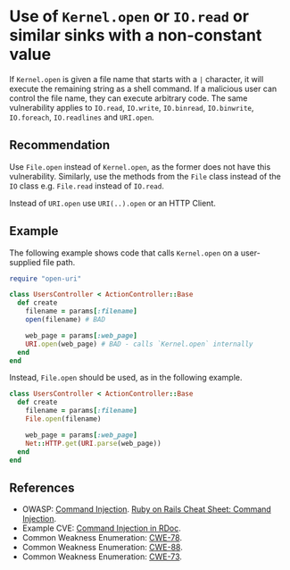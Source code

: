 # Use of `Kernel.open` or `IO.read` or similar sinks with a non-constant value
If `Kernel.open` is given a file name that starts with a `|` character, it will execute the remaining string as a shell command. If a malicious user can control the file name, they can execute arbitrary code. The same vulnerability applies to `IO.read`, `IO.write`, `IO.binread`, `IO.binwrite`, `IO.foreach`, `IO.readlines` and `URI.open`.


## Recommendation
Use `File.open` instead of `Kernel.open`, as the former does not have this vulnerability. Similarly, use the methods from the `File` class instead of the `IO` class e.g. `File.read` instead of `IO.read`.

Instead of `URI.open` use `URI(..).open` or an HTTP Client.


## Example
The following example shows code that calls `Kernel.open` on a user-supplied file path.


```ruby
require "open-uri"

class UsersController < ActionController::Base
  def create
    filename = params[:filename]
    open(filename) # BAD

    web_page = params[:web_page]
    URI.open(web_page) # BAD - calls `Kernel.open` internally
  end
end

```
Instead, `File.open` should be used, as in the following example.


```ruby
class UsersController < ActionController::Base
  def create
    filename = params[:filename]
    File.open(filename)

    web_page = params[:web_page]
    Net::HTTP.get(URI.parse(web_page))
  end
end

```

## References
* OWASP: [Command Injection](https://www.owasp.org/index.php/Command_Injection). [Ruby on Rails Cheat Sheet: Command Injection](https://cheatsheetseries.owasp.org/cheatsheets/Ruby_on_Rails_Cheat_Sheet.html#command-injection).
* Example CVE: [Command Injection in RDoc](https://www.ruby-lang.org/en/news/2021/05/02/os-command-injection-in-rdoc/).
* Common Weakness Enumeration: [CWE-78](https://cwe.mitre.org/data/definitions/78.html).
* Common Weakness Enumeration: [CWE-88](https://cwe.mitre.org/data/definitions/88.html).
* Common Weakness Enumeration: [CWE-73](https://cwe.mitre.org/data/definitions/73.html).
